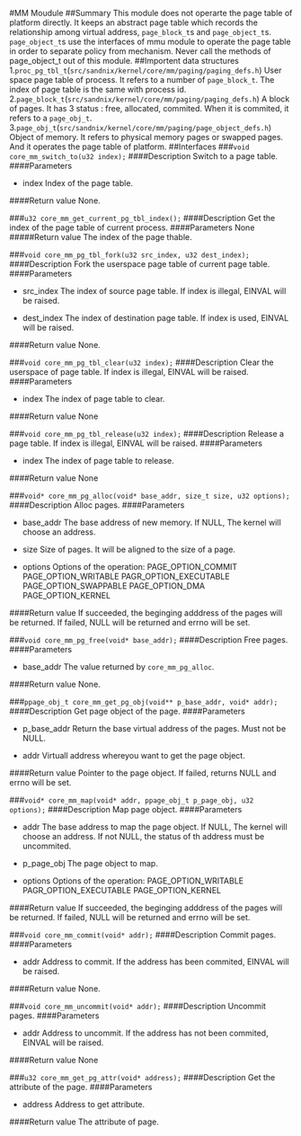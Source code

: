 #MM Moudule
##Summary
This module does not operarte the page table of platform directly. It keeps an abstract page table which records the relationship among virtual address, `page_block_t`s and `page_object_t`s. `page_object_t`s use the interfaces of mmu module to operate the page table in order to separate policy from mechanism.
Never call the methods of page_object_t out of this module.
##Importent data structures
1.`proc_pg_tbl_t`(`src/sandnix/kernel/core/mm/paging/paging_defs.h`)
User space page table of process. It refers to a number of `page_block_t`.
The index of page table is the same with process id.
2.`page_block_t`(`src/sandnix/kernel/core/mm/paging/paging_defs.h`)
A block of pages. It has 3 status : free, allocated, commited. When it is commited, it refers to a `page_obj_t`.
3.`page_obj_t`(`src/sandnix/kernel/core/mm/paging/page_object_defs.h`)
Object of memory. It refers to physical memory pages or swapped pages. And it operates the page table of platform.
##Interfaces
###`void core_mm_switch_to(u32 index);`
####Description
Switch to a page table.
####Parameters
* index
Index of the page table.

####Return value
None.

###`u32 core_mm_get_current_pg_tbl_index();`
####Description
Get the index of the page table of current process.
####Parameters
None
#####Return value
The index of the page thable.

###`void core_mm_pg_tbl_fork(u32 src_index, u32 dest_index);`
####Description
Fork the userspace page table of current page table.
####Parameters
* src_index
The index of source page table. If index is illegal, EINVAL will be raised.

* dest_index
The index of destination page table. If index is used, EINVAL will be raised.

####Return value
None.

###`void core_mm_pg_tbl_clear(u32 index);`
####Description
Clear the userspace of page table. If index is illegal, EINVAL will be raised.
####Parameters
* index
The index of page table to clear.

####Return value
None

###`void core_mm_pg_tbl_release(u32 index);`
####Description
Release a page table. If index is illegal, EINVAL will be raised.
####Parameters
* index
The index of page table to release.

####Return value
None

###`void* core_mm_pg_alloc(void* base_addr, size_t size, u32 options);`
####Description
Alloc pages.
####Parameters
* base_addr
The base address of new memory. If NULL, The kernel will choose an address.

* size
Size of pages. It will be aligned to the size of a page.

* options
Options of the operation:
PAGE_OPTION_COMMIT
PAGE_OPTION_WRITABLE
PAGR_OPTION_EXECUTABLE
PAGE_OPTION_SWAPPABLE
PAGE_OPTION_DMA
PAGE_OPTION_KERNEL

####Return value
If succeeded, the beginging adddress of the pages will be returned.
If failed, NULL will be returned and errno will be set.

###`void core_mm_pg_free(void* base_addr);`
####Description
Free pages.
####Parameters
* base_addr
The value returned by `core_mm_pg_alloc`.

####Return value
None.

###`ppage_obj_t core_mm_get_pg_obj(void** p_base_addr, void* addr);`
####Description
Get page object of the page.
####Parameters
* p_base_addr
Return the base virtual address of the pages. Must not be NULL.

* addr
Virtuall address whereyou want to get the page object.

####Return value
Pointer to the page object. If failed, returns NULL and errno will be set.

###`void* core_mm_map(void* addr, ppage_obj_t p_page_obj, u32 options);`
####Description
Map page object.
####Parameters
* addr
The base address to map the page object. If NULL, The kernel will choose an address.
If not NULL, the status of th address must be uncommited.

* p_page_obj
The page object to map.

* options
Options of the operation:
PAGE_OPTION_WRITABLE
PAGR_OPTION_EXECUTABLE
PAGE_OPTION_KERNEL

####Return value
If succeeded, the beginging adddress of the pages will be returned.
If failed, NULL will be returned and errno will be set.

###`void core_mm_commit(void* addr);`
####Description
Commit pages.
####Parameters
* addr
Address to commit. If the address has been commited, EINVAL will be raised.

####Return value
None.

###`void core_mm_uncommit(void* addr);`
####Description
Uncommit pages.
####Parameters
* addr
Address to uncommit. If the address has not been commited, EINVAL will be raised.

####Return value
None

###`u32	core_mm_get_pg_attr(void* address);`
####Description
Get the attribute of the page.
####Parameters
* address
Address to get attribute.

####Return value
The attribute of page.